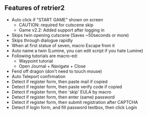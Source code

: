 ## Features of retrier2
- Auto click if "START GAME" shown on screen
  - CAUTION: required for cutscene skip
  - Game v2.2: Added support after logging in
- Skips twin opening cutscene (Saves ~50seconds or more)
- Skips through dialogue rapidly
- When at first statue of seven, macro Escape from it
- Auto name a twin (Lumine, you can edit script if you hate Lumine)
- Following tutorials are macro-ed:
  - Waypoint tutorial
  - Open Journal + Navigate + Close
- Fend off dragon (don't need to touch mouse) 
- Auto Teleport confirmation
- Detect if register form, then paste mail if copied
- Detect if register form, then paste verify code if copied
- Detect if register form, then 'skip' EULA by macro
- Detect if register form, then enter (same) password
- Detect if register form, then submit registration after CAPTCHA 
- Detect if login form, and fill password textbox, then click Login
